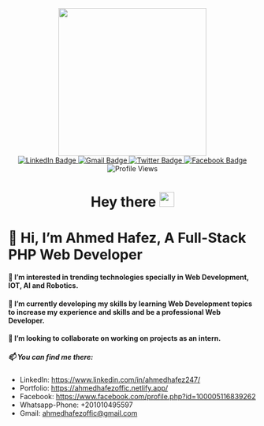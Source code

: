 <div id="header" align="center">
  <img src="https://media.giphy.com/media/jdPMeyv9rn0hZHh8n9/giphy.gif" width="300"/>
</div>

<div id="badges" align="center">
  <a href="https://www.linkedin.com/in/ahmedhafez247/">
    <img src="https://img.shields.io/badge/LinkedIn-blue?style=for-the-badge&logo=linkedin&logoColor=white" alt="LinkedIn Badge"/>
  </a>
  <a href="https://mail.google.com/mail/?view=cm&fs=1&to=ahmedhafezoffic@gmail.com">
    <img src="https://img.shields.io/badge/Gmail-D14836?style=for-the-badge&logo=gmail&logoColor=white" alt="Gmail Badge"/>
  </a>
  <a href="https://twitter.com/AhmedHa77264814">
    <img src="https://img.shields.io/badge/Twitter-blue?style=for-the-badge&logo=twitter&logoColor=white" alt="Twitter Badge"/>
  </a>
  <a href="https://www.facebook.com/profile.php?id=100005116839262">
    <img src="https://img.shields.io/badge/Facebook-1877F2?style=for-the-badge&logo=facebook&logoColor=white" alt="Facebook Badge"/>
  </a>
</div>
<div align="center">
   <img src="https://komarev.com/ghpvc/?username=AhmedHafez7-Eng&style=flat-square&color=blue" alt="Profile Views" />
</div>

<h1 align="center">
  Hey there
  <img src="https://media.giphy.com/media/hvRJCLFzcasrR4ia7z/giphy.gif" width="30px"/>
</h1>

# 👋 Hi, I’m Ahmed Hafez, A Full-Stack PHP Web Developer
#### 👀 I’m interested in trending technologies specially in Web Development, IOT, AI and Robotics.
#### 🌱 I’m currently developing my skills by learning Web Development topics to increase my experience and skills and be a professional Web Developer.
#### 💞️ I’m looking to collaborate on working on projects as an intern.
##### 📫 You can find me there:
   - LinkedIn: https://www.linkedin.com/in/ahmedhafez247/
   - Portfolio: https://ahmedhafezoffic.netlify.app/
   - Facebook: https://www.facebook.com/profile.php?id=100005116839262
   - Whatsapp-Phone: +201010495597
   - Gmail: ahmedhafezoffic@gmail.com

<!---
AhmedHafez7-Eng/AhmedHafez7-Eng is a ✨ special ✨ repository because its `README.md` (this file) appears on your GitHub profile.
You can click the Preview link to take a look at your changes.
--->
